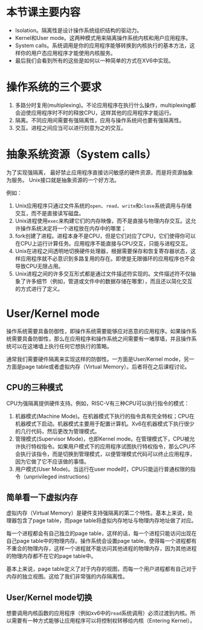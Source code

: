 # 本节课主要内容
- Isolation。隔离性是设计操作系统组织结构的驱动力。
- Kernel和User mode。这两种模式用来隔离操作系统内核和用户应用程序。
- System calls。系统调用是你的应用程序能够转换到内核执行的基本方法，这样你的用户态应用程序才能使用内核服务。
- 最后我们会看到所有的这些是如何以一种简单的方式在XV6中实现。

# 操作系统的三个要求
1. 多路分时复用(multiplexing)。不论应用程序在执行什么操作，multiplexing都会迫使应用程序时不时的释放CPU，这样其他的应用程序才能运行。
2. 隔离。不同应用间需要有强隔离性，应用与操作系统间也要有强隔离性。
3. 交互。进程之间应当可以进行刻意为之的交互。

# 抽象系统资源（System calls）
为了实现强隔离， 最好禁止应用程序直接访问敏感的硬件资源，而是将资源抽象为服务。 Unix接口就是抽象资源的一个好方法。

例如：
1. Unix应用程序只通过文件系统的`open`、`read`、`write`和`close`系统调用与存储交互，而不是直接读写磁盘。
2. Unix进程使用`exec`来构建它们的内存映像，而不是直接与物理内存交互。这允许操作系统决定将一个进程放在内存中的哪里；
3. fork创建了进程。进程本身不是CPU，但是它们对应了CPU，它们使得你可以在CPU上运行计算任务。应用程序不能直接与CPU交互，只能与进程交互。
4. Unix在进程之间透明地切换硬件处理器，根据需要保存和恢复寄存器状态，这样应用程序就不必意识到多路复用的存在。即使是无限循环的应用程序也不会导致CPU无限占用。
5. Unix进程之间的许多交互形式都是通过文件描述符实现的。文件描述符不仅抽象了许多细节（例如，管道或文件中的数据存储在哪里），而且还以简化交互的方式进行了定义。

# User/Kernel mode
操作系统需要具备防御性，即操作系统需要能够应对恶意的应用程序。如果操作系统需要具备防御性，那么在应用程序和操作系统之间需要有一堵厚墙，并且操作系统可以在这堵墙上执行任何它想执行的策略。

通常我们需要硬件隔离来实现这样的防御性。一方面是User/Kernel mode，另一方面是page table或者虚拟内存（Virtual Memory）。后者将在之后课程讨论。

## CPU的三种模式
CPU为强隔离提供硬件支持。例如，RISC-V有三种CPU可以执行指令的模式：
1. 机器模式(Machine Mode)。在机器模式下执行的指令具有完全特权；CPU在机器模式下启动。机器模式主要用于配置计算机。Xv6在机器模式下执行很少的几行代码，然后更改为管理模式。
2. 管理模式(Supervisor Mode)，也即Kernel mode。在管理模式下，CPU被允许执行特权指令。如果用户模式下的应用程序试图执行特权指令，那么CPU不会执行该指令，而是切换到管理模式，以便管理模式代码可以终止应用程序，因为它做了它不应该做的事情。
3. 用户模式(User Mode)。当运行在user mode时，CPU只能运行普通权限的指令（unprivileged instructions）

## 简单看一下虚拟内存
虚拟内存（Virtual Memory）是硬件支持强隔离的第二个特性。基本上来说，处理器包含了page table，而page table将虚拟内存地址与物理内存地址做了对应。

每一个进程都会有自己独立的page table，这样的话，每一个进程只能访问出现在自己page table中的物理内存。操作系统会设置page table，使得每一个进程都有不重合的物理内存，这样一个进程就不能访问其他进程的物理内存，因为其他进程的物理内存都不在它的page table中。

基本上来说，page table定义了对于内存的视图，而每一个用户进程都有自己对于内存的独立视图。这给了我们非常强的内存隔离性。

## User/Kernel mode切换
想要调用内核函数的应用程序（例如xv6中的`read`系统调用）必须过渡到内核。所以需要有一种方式能够让应用程序可以将控制权转移给内核（Entering Kernel）。